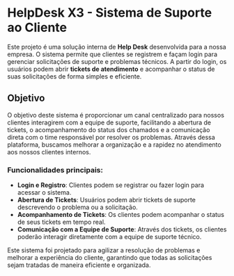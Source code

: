 # HelpDesk X3 - Sistema de Suporte ao Cliente

Este projeto é uma solução interna de **Help Desk** desenvolvida para a nossa empresa. O sistema permite que clientes se registrem e façam login para gerenciar solicitações de suporte e problemas técnicos. A partir do login, os usuários podem abrir **tickets de atendimento** e acompanhar o status de suas solicitações de forma simples e eficiente.

## Objetivo

O objetivo deste sistema é proporcionar um canal centralizado para nossos clientes interagirem com a equipe de suporte, facilitando a abertura de tickets, o acompanhamento do status dos chamados e a comunicação direta com o time responsável por resolver os problemas. Através dessa plataforma, buscamos melhorar a organização e a rapidez no atendimento aos nossos clientes internos.

### Funcionalidades principais:

- **Login e Registro**: Clientes podem se registrar ou fazer login para acessar o sistema.
- **Abertura de Tickets**: Usuários podem abrir tickets de suporte descrevendo o problema ou a solicitação.
- **Acompanhamento de Tickets**: Os clientes podem acompanhar o status de seus tickets em tempo real.
- **Comunicação com a Equipe de Suporte**: Através dos tickets, os clientes poderão interagir diretamente com a equipe de suporte técnico.

Este sistema foi projetado para agilizar a resolução de problemas e melhorar a experiência do cliente, garantindo que todas as solicitações sejam tratadas de maneira eficiente e organizada.
